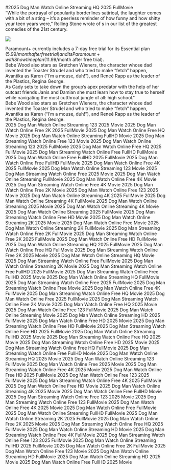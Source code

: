 #2025 Dog Man Watch Online Streaming HQ 2025 FullMovie  
“While the portrayal of popularity borderlines satirical, the laughter comes with a bit of a sting – it’s a peerless reminder of how funny and how shitty your teen years were,” Rolling Stone wrote of s in our list of the greatest comedies of the 21st century.  
  
[![](https://i.imgur.com/qSNzIqt.png)](https://movie.rssnews.media/nIfFxoK.php)  
  
Paramount+ currently includes a 7-day free trial for its Essential plan ($5.99/month after free trial) and its Paramount+ with Showtime plan ($11.99/month after free trial).  
Bebe Wood also stars as Gretchen Wieners, the character whose dad invented the Toaster Strudel and who tried to make “fetch” happen, Avantika as Karen (“I’m a mouse, duh!”), and Reneé Rapp as the leader of the Plastics, Regina George.  
As Cady sets to take down the group’s apex predator with the help of her outcast friends Janis and Damian she must learn how to stay true to herself while navigating the most cutthroat jungle of all: high school."  
Bebe Wood also stars as Gretchen Wieners, the character whose dad invented the Toaster Strudel and who tried to make “fetch” happen, Avantika as Karen (“I’m a mouse, duh!”), and Reneé Rapp as the leader of the Plastics, Regina George.  
2025 Dog Man Watch Online Streaming 123 2025 Movie
2025 Dog Man Watch Online Free 2K 2025 FullMovie
2025 Dog Man Watch Online Free HQ Movie
2025 Dog Man Watch Online Streaming FullHD Movie
2025 Dog Man Streaming Watch Online Free 123 Movie
2025 Dog Man Watch Online Streaming 123 2025 FullMovie
2025 Dog Man Watch Online Free HQ 2025 FullMovie
2025 Dog Man Streaming Watch Online Free FullHD FullMovie
2025 Dog Man Watch Online Free FullHD 2025 FullMovie
2025 Dog Man Watch Online Free FullHD FullMovie
2025 Dog Man Watch Online Free 4K 2025 FullMovie
2025 Dog Man Watch Online Streaming 123 Movie
2025 Dog Man Streaming Watch Online Free 2025 Movie
2025 Dog Man Watch Online Streaming FullMovie
2025 Dog Man Watch Online Free 4K Movie
2025 Dog Man Streaming Watch Online Free 4K Movie
2025 Dog Man Watch Online Free 2K Movie
2025 Dog Man Watch Online Free 123 2025 Movie
2025 Dog Man Watch Online Streaming 4K 2025 FullMovie
2025 Dog Man Watch Online Streaming 4K FullMovie
2025 Dog Man Watch Online Streaming 2025 Movie
2025 Dog Man Watch Online Streaming 4K Movie
2025 Dog Man Watch Online Streaming 2025 FullMovie
2025 Dog Man Streaming Watch Online Free HD Movie
2025 Dog Man Watch Online Streaming 2K 2025 Movie
2025 Dog Man Watch Online Free Movie
2025 Dog Man Watch Online Streaming 2K FullMovie
2025 Dog Man Streaming Watch Online Free 2K FullMovie
2025 Dog Man Streaming Watch Online Free 2K 2025 FullMovie
2025 Dog Man Watch Online Free HD FullMovie
2025 Dog Man Watch Online Streaming HQ 2025 FullMovie
2025 Dog Man Watch Online Free HQ FullMovie
2025 Dog Man Streaming Watch Online Free 2K 2025 Movie
2025 Dog Man Watch Online Streaming HQ Movie
2025 Dog Man Streaming Watch Online Free FullMovie
2025 Dog Man Watch Online Streaming 2K Movie
2025 Dog Man Streaming Watch Online Free FullHD 2025 FullMovie
2025 Dog Man Streaming Watch Online Free FullHD 2025 Movie
2025 Dog Man Watch Online Streaming HQ FullMovie
2025 Dog Man Streaming Watch Online Free 2025 FullMovie
2025 Dog Man Streaming Watch Online Free Movie
2025 Dog Man Watch Online Free 4K FullMovie
2025 Dog Man Streaming Watch Online Free HQ Movie
2025 Dog Man Watch Online Free 2025 FullMovie
2025 Dog Man Streaming Watch Online Free 2K Movie
2025 Dog Man Watch Online Free HQ 2025 Movie
2025 Dog Man Watch Online Free 123 FullMovie
2025 Dog Man Watch Online Streaming Movie
2025 Dog Man Watch Online Streaming HD 2025 FullMovie
2025 Dog Man Watch Online Free HD 2025 Movie
2025 Dog Man Streaming Watch Online Free HD FullMovie
2025 Dog Man Streaming Watch Online Free HD 2025 FullMovie
2025 Dog Man Watch Online Streaming FullHD 2025 Movie
2025 Dog Man Streaming Watch Online Free HQ 2025 Movie
2025 Dog Man Streaming Watch Online Free HD 2025 Movie
2025 Dog Man Streaming Watch Online Free HQ FullMovie
2025 Dog Man Streaming Watch Online Free FullHD Movie
2025 Dog Man Watch Online Streaming HQ 2025 Movie
2025 Dog Man Watch Online Streaming 123 FullMovie
2025 Dog Man Watch Online Free 2025 Movie
2025 Dog Man Streaming Watch Online Free 4K 2025 Movie
2025 Dog Man Watch Online Free HD 2025 FullMovie
2025 Dog Man Watch Online Free 123 2025 FullMovie
2025 Dog Man Streaming Watch Online Free 4K 2025 FullMovie
2025 Dog Man Watch Online Free HD Movie
2025 Dog Man Watch Online Streaming 4K 2025 Movie
2025 Dog Man Watch Online Free FullHD Movie
2025 Dog Man Streaming Watch Online Free 123 2025 Movie
2025 Dog Man Streaming Watch Online Free 123 FullMovie
2025 Dog Man Watch Online Free 4K 2025 Movie
2025 Dog Man Watch Online Free FullMovie
2025 Dog Man Watch Online Streaming FullHD FullMovie
2025 Dog Man Watch Online Streaming 2K 2025 FullMovie
2025 Dog Man Watch Online Free 2K 2025 Movie
2025 Dog Man Streaming Watch Online Free HQ 2025 FullMovie
2025 Dog Man Watch Online Streaming HD Movie
2025 Dog Man Streaming Watch Online Free 4K FullMovie
2025 Dog Man Streaming Watch Online Free 123 2025 FullMovie
2025 Dog Man Watch Online Streaming FullHD 2025 FullMovie
2025 Dog Man Watch Online Free 2K FullMovie
2025 Dog Man Watch Online Free 123 Movie
2025 Dog Man Watch Online Streaming HD FullMovie
2025 Dog Man Watch Online Streaming HD 2025 Movie
2025 Dog Man Watch Online Free FullHD 2025 Movie